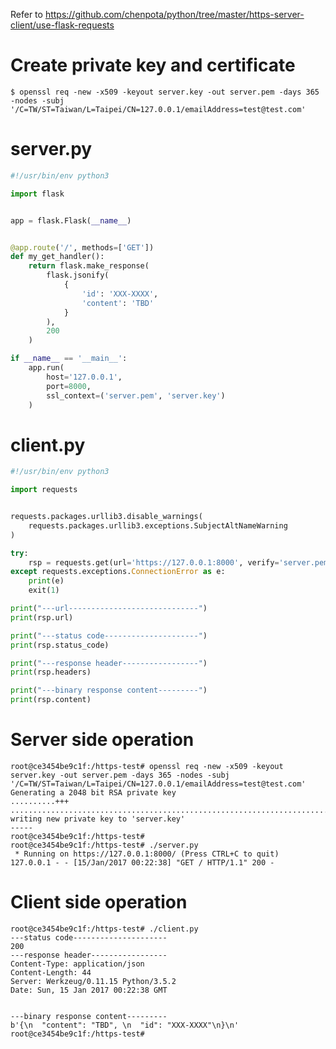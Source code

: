 Refer to https://github.com/chenpota/python/tree/master/https-server-client/use-flask-requests

# Create private key and certificate

    $ openssl req -new -x509 -keyout server.key -out server.pem -days 365 -nodes -subj '/C=TW/ST=Taiwan/L=Taipei/CN=127.0.0.1/emailAddress=test@test.com'

# server.py

```python
#!/usr/bin/env python3

import flask


app = flask.Flask(__name__)


@app.route('/', methods=['GET'])
def my_get_handler():
    return flask.make_response(
        flask.jsonify(
            {
                'id': 'XXX-XXXX',
                'content': 'TBD'
            }
        ),
        200
    )

if __name__ == '__main__':
    app.run(
        host='127.0.0.1',
        port=8000,
        ssl_context=('server.pem', 'server.key')
    )
```

# client.py

```python
#!/usr/bin/env python3

import requests


requests.packages.urllib3.disable_warnings(
    requests.packages.urllib3.exceptions.SubjectAltNameWarning
)

try:
    rsp = requests.get(url='https://127.0.0.1:8000', verify='server.pem')
except requests.exceptions.ConnectionError as e:
    print(e)
    exit(1)

print("---url-----------------------------")
print(rsp.url)

print("---status code---------------------")
print(rsp.status_code)

print("---response header-----------------")
print(rsp.headers)

print("---binary response content---------")
print(rsp.content)
```

# Server side operation
    root@ce3454be9c1f:/https-test# openssl req -new -x509 -keyout server.key -out server.pem -days 365 -nodes -subj '/C=TW/ST=Taiwan/L=Taipei/CN=127.0.0.1/emailAddress=test@test.com'
    Generating a 2048 bit RSA private key
    ..........+++
    ...........................................................................+++
    writing new private key to 'server.key'
    -----
    root@ce3454be9c1f:/https-test#
    root@ce3454be9c1f:/https-test# ./server.py 
     * Running on https://127.0.0.1:8000/ (Press CTRL+C to quit)
    127.0.0.1 - - [15/Jan/2017 00:22:38] "GET / HTTP/1.1" 200 -
    
# Client side operation
    root@ce3454be9c1f:/https-test# ./client.py 
    ---status code---------------------
    200
    ---response header-----------------
    Content-Type: application/json
    Content-Length: 44
    Server: Werkzeug/0.11.15 Python/3.5.2
    Date: Sun, 15 Jan 2017 00:22:38 GMT
    
    
    ---binary response content---------
    b'{\n  "content": "TBD", \n  "id": "XXX-XXXX"\n}\n'
    root@ce3454be9c1f:/https-test# 

